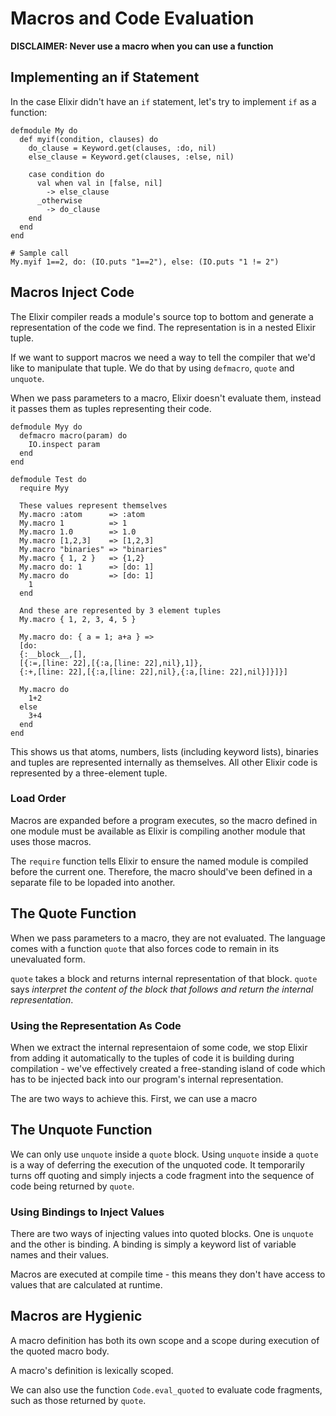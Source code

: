 # Macros and Code Evaluation

**DISCLAIMER: Never use a macro when you can use a function**

## Implementing an if Statement

In the case Elixir didn't have an `if` statement, let's try to implement `if` as a function:
```
defmodule My do
  def myif(condition, clauses) do
    do_clause = Keyword.get(clauses, :do, nil)
    else_clause = Keyword.get(clauses, :else, nil)

    case condition do
      val when val in [false, nil]
        -> else_clause
      _otherwise
        -> do_clause
    end
  end
end

# Sample call
My.myif 1==2, do: (IO.puts "1==2"), else: (IO.puts "1 != 2")
```

## Macros Inject Code

The Elixir compiler reads a module's source top to bottom and generate a representation of the code we find. The representation is in a nested Elixir tuple.

If we want to support macros we need a way to tell the compiler that we'd like to manipulate that tuple. We do that by using `defmacro`, `quote` and `unquote`.

When we pass parameters to a macro, Elixir doesn't evaluate them, instead it passes them as tuples representing their code.

```
defmodule Myy do
  defmacro macro(param) do
    IO.inspect param
  end
end

defmodule Test do
  require Myy

  These values represent themselves
  My.macro :atom      => :atom
  My.macro 1          => 1
  My.macro 1.0        => 1.0
  My.macro [1,2,3]    => [1,2,3]
  My.macro "binaries" => "binaries"
  My.macro { 1, 2 }   => {1,2}
  My.macro do: 1      => [do: 1]
  My.macro do         => [do: 1]
    1
  end

  And these are represented by 3 element tuples
  My.macro { 1, 2, 3, 4, 5 }

  My.macro do: { a = 1; a+a } =>
  [do:
  {:__block__,[],
  [{:=,[line: 22],[{:a,[line: 22],nil},1]},
  {:+,[line: 22],[{:a,[line: 22],nil},{:a,[line: 22],nil}]}]}]

  My.macro do
    1+2
  else
    3+4
  end
end
```

This shows us that atoms, numbers, lists (including keyword lists), binaries and tuples are represented internally as themselves. All other Elixir code is represented by a three-element tuple.

### Load Order

Macros are expanded before a program executes, so the macro defined in one module must be available as Elixir is compiling another module that uses those macros.

The `require` function tells Elixir to ensure the named module is compiled before the current one. Therefore, the macro should've been defined in a separate file to be lopaded into another.

## The Quote Function

When we pass parameters to a macro, they are not evaluated. The language comes with a function `quote` that also forces code to remain in its unevaluated form.

`quote` takes a block and returns internal representation of that block. `quote` says _interpret the content of the block that follows and return the internal representation_.

### Using the Representation As Code

When we extract the internal representaion of some code, we stop Elixir from adding it automatically to the tuples of code it is building during compilation - we've effectively created a free-standing island of code which has to be injected back into our program's internal representation.

The are two ways to achieve this. First, we can use a macro

## The Unquote Function

We can only use `unquote` inside a `quote` block. Using `unquote` inside a `quote` is a way of deferring the execution of the unquoted code. It temporarily turns off quoting and simply injects a code fragment into the sequence of code being returned by `quote`.

### Using Bindings to Inject Values

There are two ways of injecting values into quoted blocks. One is `unquote` and the other is binding. A binding is simply a keyword list of variable names and their values.

Macros are executed at compile time - this means they don't have access to values that are calculated at runtime.

## Macros are Hygienic

A macro definition has both its own scope and a scope during execution of the quoted macro body. 

A macro's definition is lexically scoped.

We can also use the function `Code.eval_quoted` to evaluate code fragments, such as those returned by `quote`.
